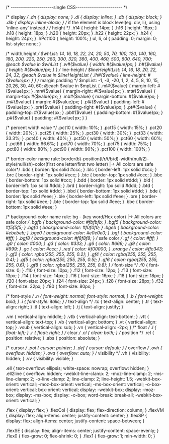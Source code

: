 /* ---------------------single CSS----------------------- */

/* display */
.dn {
  display: none;
}
.di {
  display: inline;
}
.db {
  display: block;
}
.dib {
  display: inline-block;
} /* if the element is block level(eg. div, li), using 'inline-any' instead */
/* height */
.h14 {
  height: 14px;
}
.h16 {
  height: 16px;
}
.h18 {
  height: 18px;
}
.h20 {
  height: 20px;
}
.h22 {
  height: 22px;
}
.h24 {
  height: 24px;
}
.hPct100 {
  height: 100%;
}
ul,
li,
ol {
  padding: 0;
  margin: 0;
  list-style: none;
}

/* width,height */
$whList: 14, 16, 18, 22, 24, 20, 50, 70, 100, 120, 140, 160, 180, 200, 220, 250,
  280, 300, 320, 360, 400, 460, 500, 600, 640, 700;
@each $value in $whList {
  .w#{$value} {
    width: #{$value}px;
  }
  .h#{$value} {
    height: #{$value}px;
  }
}
/* line-height */
$lineHeightList: 14, 16, 18, 20, 22, 24, 32;
@each $value in $lineHeightList {
  .lh#{$value} {
    line-height: #{$value}px;
  }
}
/* margin,padding */
$mpList: -1, -3, -20, 1, 2, 4, 5, 8, 10, 15, 20,26, 30, 40, 60;
@each $value in $mpList {
  .ml#{$value} {
    margin-left: #{$value}px;
  }
  .mr#{$value} {
    margin-right: #{$value}px;
  }
  .mt#{$value} {
    margin-top: #{$value}px;
  }
  .mb#{$value} {
    margin-bottom: #{$value}px;
  }
  .m#{$value} {
    margin: #{$value}px;
  }
  .pl#{$value} {
    padding-left: #{$value}px;
  }
  .pr#{$value} {
    padding-right: #{$value}px;
  }
  .pt#{$value} {
    padding-top: #{$value}px;
  }
  .pb#{$value} {
    padding-bottom: #{$value}px;
  }
  .p#{$value} {
    padding: #{$value}px;
  }
}

/* percent width value */
.pct10 {
  width: 10%;
}
.pct15 {
  width: 15%;
}
.pct20 {
  width: 20%;
}
.pct25 {
  width: 25%;
}
.pct30 {
  width: 30%;
}
.pct33 {
  width: 33.3%;
}
.pct40 {
  width: 40%;
}
.pct50 {
  width: 50%;
}
.pct60 {
  width: 60%;
}
.pct66 {
  width: 66.6%;
}
.pct70 {
  width: 70%;
}
.pct75 {
  width: 75%;
}
.pct80 {
  width: 80%;
}
.pct90 {
  width: 90%;
}
.pct100 {
  width: 100%;
}

/* border-color name rule:  border(b)-position(l/r/t/b/d)-width(null/2)-style(null/sh)-color(first one letter/first two letter) |-> All colors are safe color*/
.bdc {
  border: 1px solid #ccc;
}
.blc {
  border-left: 1px solid #ccc;
}
.brc {
  border-right: 1px solid #ccc;
}
.btc {
  border-top: 1px solid #ccc;
}
.bbc {
  border-bottom: 1px solid #ccc;
}
.bdd {
  border: 1px solid #ddd;
}
.bld {
  border-left: 1px solid #ddd;
}
.brd {
  border-right: 1px solid #ddd;
}
.btd {
  border-top: 1px solid #ddd;
}
.bbd {
  border-bottom: 1px solid #ddd;
}
.bde {
  border: 1px solid #eee;
}
.ble {
  border-left: 1px solid #eee;
}
.bre {
  border-right: 1px solid #eee;
}
.bte {
  border-top: 1px solid #eee;
}
.bbe {
  border-bottom: 1px solid #eee;
}

/* background-color name rule:  bg - (key word/Hex color) |-> All colors are safe color */
.bgfb {
  background-color: #fbfbfb;
}
.bgf5 {
  background-color: #f5f5f5;
}
.bgf0 {
  background-color: #f0f0f0;
}
.bgeb {
  background-color: #ebebeb;
}
.bge0 {
  background-color: #e0e0e0;
}
.bgf {
  background-color: #fff;
}
.bgf8 {
  background-color: #f8f8f8;
}
/* safe color */
.gf {
  color: #fff;
}
.g0 {
  color: #000;
}
.g3 {
  color: #333;
}
.g6 {
  color: #666;
}
.g9 {
  color: #999;
}
.gc {
  color: #ccc;
}
.red {
  color: #f00000;
}
.orange {
  color: #ffc343;
}
.gf2 {
  color: rgba(255, 255, 255, 0.2);
}
.gf4 {
  color: rgba(255, 255, 255, 0.4);
}
.gf5 {
  color: rgba(255, 255, 255, 0.5);
}
.gf6 {
  color: rgba(255, 255, 255, 0.6);
}
.gf8 {
  color: rgba(255, 255, 255, 0.8);
}
/* font-size */
.f0 {
  font-size: 0;
}
.f10 {
  font-size: 10px;
}
.f12 {
  font-size: 12px;
}
.f13 {
  font-size: 13px;
}
.f14 {
  font-size: 14px;
}
.f16 {
  font-size: 16px;
}
.f18 {
  font-size: 18px;
}
.f20 {
  font-size: 20px;
}
.f24 {
  font-size: 24px;
}
.f28 {
  font-size: 28px;
}
.f32 {
  font-size: 32px;
}
.f80 {
  font-size: 80px;
}

/* font-style */
.n {
  font-weight: normal;
  font-style: normal;
}
.b {
  font-weight: bold;
}
.i {
  font-style: italic;
}
/* text-align */
.tc {
  text-align: center;
}
.tr {
  text-align: right;
}
.tl {
  text-align: left;
}
.tj {
  text-align: justify;
}

.vm {
  vertical-align: middle;
}
.vtb {
  vertical-align: text-bottom;
}
.vtt {
  vertical-align: text-top;
}
.vb {
  vertical-align: bottom;
}
.vt {
  vertical-align: top;
}
.vsub {
  vertical-align: sub;
}
.vn {
  vertical-align: -2px;
}
/* float */
.l {
  float: left;
}
.r {
  float: right;
}
/* clear */
.cl {
  clear: both;
}
/* position */
.rel {
  position: relative;
}
.abs {
  position: absolute;
}

/* cursor */
.poi {
  cursor: pointer;
}
.def {
  cursor: default;
}
/* overflow */
.ovh {
  overflow: hidden;
}
.ova {
  overflow: auto;
}
/* visibility */
.vh {
  visibility: hidden;
}
.vv {
  visibility: visible;
}

.ell {
  text-overflow: ellipsis;
  white-space: nowrap;
  overflow: hidden;
}
.ell2line {
  overflow: hidden;
  -webkit-line-clamp: 2;
  -moz-line-clamp: 2;
  -ms-line-clamp: 2;
  -o-line-clamp: 2;
  line-clamp: 2;
  line-height: 1.5;
  -webkit-box-orient: vertical;
  -moz-box-orient: vertical;
  -ms-box-orient: vertical;
  -o-box-orient: vertical;
  box-orient: vertical;
  display: -webkit-box;
  display: -moz-box;
  display: -ms-box;
  display: -o-box;
  word-break: break-all;
  -webkit-box-orient: vertical;
}

.flex {
  display: flex;
}
.flexCol {
  display: flex;
  flex-direction: column;
}
.flexVM {
  display: flex;
  align-items: center;
  justify-content: center;
}
.flexSP {
  display: flex;
  align-items: center;
  justify-content: space-between;
}

.flexSE {
  display: flex;
  align-items: center;
  justify-content: space-evenly;
}
.flex0 {
  flex-grow: 0;
  flex-shrink: 0;
}
.flex1 {
  flex-grow: 1;
  min-width: 0;
}
